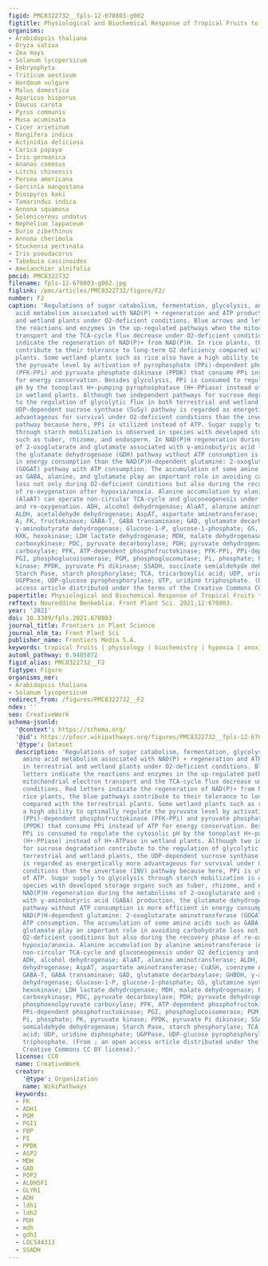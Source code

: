 ```yaml
---
figid: PMC8322732__fpls-12-670803-g002
figtitle: Physiological and Biochemical Response of Tropical Fruits to Hypoxia/Anoxia
organisms:
- Arabidopsis thaliana
- Oryza sativa
- Zea mays
- Solanum lycopersicum
- Embryophyta
- Triticum aestivum
- Hordeum vulgare
- Malus domestica
- Agaricus bisporus
- Daucus carota
- Pyrus communis
- Musa acuminata
- Cicer arietinum
- Mangifera indica
- Actinidia deliciosa
- Carica papaya
- Iris germanica
- Ananas comosus
- Litchi chinensis
- Persea americana
- Garcinia mangostana
- Diospyros kaki
- Tamarindus indica
- Annona squamosa
- Selenicereus undatus
- Nephelium lappaceum
- Durio zibethinus
- Annona cherimola
- Stuckenia pectinata
- Iris pseudacorus
- Tabebuia cassinoides
- Amelanchier alnifolia
pmcid: PMC8322732
filename: fpls-12-670803-g002.jpg
figlink: /pmc/articles/PMC8322732/figure/F2/
number: F2
caption: 'Regulations of sugar catabolism, fermentation, glycolysis, and major amino
  acid metabolism associated with NAD(P) + regeneration and ATP production in terrestrial
  and wetland plants under O2-deficient conditions. Blue arrows and letters indicate
  the reactions and enzymes in the up-regulated pathways when the mitochondrial electron
  transport and the TCA-cycle flux decrease under O2-deficient conditions. Red letters
  indicate the regeneration of NAD(P)+ from NAD(P)H. In rice plants, the blue pathways
  contribute to their tolerance to long-term O2 deficiency compared with the terrestrial
  plants. Some wetland plants such as rice also have a high ability to optimally regulate
  the pyruvate level by activation of pyrophosphate (PPi)-dependent phosphofructokinase
  (PFK-PPi) and pyruvate phosphate dikinase (PPDK) that consume PPi instead of ATP
  for energy conservation. Besides glycolysis, PPi is consumed to regulate the cytosolic
  pH by the tonoplast H+-pumping pyrophosphatase (H+-PPiase) instead of H+-ATPase
  in wetland plants. Although two independent pathways for sucrose degradation contribute
  to the regulation of glycolytic flux in both terrestrial and wetland plants, the
  UDP-dependent sucrose synthase (SuSy) pathway is regarded as energetically more
  advantageous for survival under O2-deficient conditions than the invertase (INV)
  pathway because here, PPi is utilized instead of ATP. Sugar supply to glycolysis
  through starch mobilization is observed in species with developed storage organs
  such as tuber, rhizome, and endosperm. In NAD(P)H regeneration during the metabolisms
  of 2-oxoglutarate and glutamate associated with γ-aminobutyric acid (GABA) production,
  the glutamate dehydrogenase (GDH) pathway without ATP consumption is more efficient
  in energy consumption than the NAD(P)H-dependent glutamine: 2-oxoglutarate aminotransferase
  (GOGAT) pathway with ATP consumption. The accumulation of some amino acids such
  as GABA, alanine, and glutamate play an important role in avoiding carbohydrate
  loss not only during O2-deficient conditions but also during the recovery phase
  of re-oxygenation after hypoxia/anoxia. Alanine accumulation by alanine aminotransferase
  (AlaAT) can operate non-circular TCA-cycle and gluconeogenesis under O2 deficiency
  and re-oxygenation. ADH, alcohol dehydrogenase; AlaAT, alanine aminotransferase;
  ALDH, acetaldehyde dehydrogenase; AspAT, aspartate aminotransferase; CoASH, coenzyme
  A; FK, fructokinase; GABA-T, GABA transaminase; GAD, glutamate decarboxylase; GHBDH,
  γ-aminobutyrate dehydrogenase; Glucose-1-P, glucose-1-phosphate; GS, glutamine synthetase;
  HXK, hexokinase; LDH lactate dehydrogenase; MDH, malate dehydrogenase; PCK, phosphoenolpyruvate
  carboxykinase; PDC, pyruvate decarboxylase; PDH; pyruvate dehydrogenase; PEPC, phosphoenolpyruvate
  carboxylase; PFK, ATP-dependent phosphofructokinase; PFK-PPi, PPi-dependent phosphofructokinase;
  PGI, phosphoglucoisomerase; PGM, phosphoglucomutase; Pi, phosphate; PK, pyruvate
  kinase; PPDK, pyruvate Pi dikinase; SSADH, succinate semialdehyde dehydrogenase;
  Starch Pase, starch phosphorylase; TCA, tricarboxylic acid; UDP, uridine diphosphate;
  UGPPase, UDP-glucose pyrophosphorylase; UTP, uridine triphosphate. (From ; an open
  access article distributed under the terms of the Creative Commons CC BY license).'
papertitle: Physiological and Biochemical Response of Tropical Fruits to Hypoxia/Anoxia.
reftext: Noureddine Benkeblia. Front Plant Sci. 2021;12:670803.
year: '2021'
doi: 10.3389/fpls.2021.670803
journal_title: Frontiers in Plant Science
journal_nlm_ta: Front Plant Sci
publisher_name: Frontiers Media S.A.
keywords: tropical fruits | physiology | biochemistry | hypoxia | anoxia
automl_pathway: 0.9405872
figid_alias: PMC8322732__F2
figtype: Figure
organisms_ner:
- Arabidopsis thaliana
- Solanum lycopersicum
redirect_from: /figures/PMC8322732__F2
ndex: ''
seo: CreativeWork
schema-jsonld:
  '@context': https://schema.org/
  '@id': https://pfocr.wikipathways.org/figures/PMC8322732__fpls-12-670803-g002.html
  '@type': Dataset
  description: 'Regulations of sugar catabolism, fermentation, glycolysis, and major
    amino acid metabolism associated with NAD(P) + regeneration and ATP production
    in terrestrial and wetland plants under O2-deficient conditions. Blue arrows and
    letters indicate the reactions and enzymes in the up-regulated pathways when the
    mitochondrial electron transport and the TCA-cycle flux decrease under O2-deficient
    conditions. Red letters indicate the regeneration of NAD(P)+ from NAD(P)H. In
    rice plants, the blue pathways contribute to their tolerance to long-term O2 deficiency
    compared with the terrestrial plants. Some wetland plants such as rice also have
    a high ability to optimally regulate the pyruvate level by activation of pyrophosphate
    (PPi)-dependent phosphofructokinase (PFK-PPi) and pyruvate phosphate dikinase
    (PPDK) that consume PPi instead of ATP for energy conservation. Besides glycolysis,
    PPi is consumed to regulate the cytosolic pH by the tonoplast H+-pumping pyrophosphatase
    (H+-PPiase) instead of H+-ATPase in wetland plants. Although two independent pathways
    for sucrose degradation contribute to the regulation of glycolytic flux in both
    terrestrial and wetland plants, the UDP-dependent sucrose synthase (SuSy) pathway
    is regarded as energetically more advantageous for survival under O2-deficient
    conditions than the invertase (INV) pathway because here, PPi is utilized instead
    of ATP. Sugar supply to glycolysis through starch mobilization is observed in
    species with developed storage organs such as tuber, rhizome, and endosperm. In
    NAD(P)H regeneration during the metabolisms of 2-oxoglutarate and glutamate associated
    with γ-aminobutyric acid (GABA) production, the glutamate dehydrogenase (GDH)
    pathway without ATP consumption is more efficient in energy consumption than the
    NAD(P)H-dependent glutamine: 2-oxoglutarate aminotransferase (GOGAT) pathway with
    ATP consumption. The accumulation of some amino acids such as GABA, alanine, and
    glutamate play an important role in avoiding carbohydrate loss not only during
    O2-deficient conditions but also during the recovery phase of re-oxygenation after
    hypoxia/anoxia. Alanine accumulation by alanine aminotransferase (AlaAT) can operate
    non-circular TCA-cycle and gluconeogenesis under O2 deficiency and re-oxygenation.
    ADH, alcohol dehydrogenase; AlaAT, alanine aminotransferase; ALDH, acetaldehyde
    dehydrogenase; AspAT, aspartate aminotransferase; CoASH, coenzyme A; FK, fructokinase;
    GABA-T, GABA transaminase; GAD, glutamate decarboxylase; GHBDH, γ-aminobutyrate
    dehydrogenase; Glucose-1-P, glucose-1-phosphate; GS, glutamine synthetase; HXK,
    hexokinase; LDH lactate dehydrogenase; MDH, malate dehydrogenase; PCK, phosphoenolpyruvate
    carboxykinase; PDC, pyruvate decarboxylase; PDH; pyruvate dehydrogenase; PEPC,
    phosphoenolpyruvate carboxylase; PFK, ATP-dependent phosphofructokinase; PFK-PPi,
    PPi-dependent phosphofructokinase; PGI, phosphoglucoisomerase; PGM, phosphoglucomutase;
    Pi, phosphate; PK, pyruvate kinase; PPDK, pyruvate Pi dikinase; SSADH, succinate
    semialdehyde dehydrogenase; Starch Pase, starch phosphorylase; TCA, tricarboxylic
    acid; UDP, uridine diphosphate; UGPPase, UDP-glucose pyrophosphorylase; UTP, uridine
    triphosphate. (From ; an open access article distributed under the terms of the
    Creative Commons CC BY license).'
  license: CC0
  name: CreativeWork
  creator:
    '@type': Organization
    name: WikiPathways
  keywords:
  - FK
  - ADH1
  - PGM
  - PGI1
  - FBP
  - PI
  - PPDK
  - ASP2
  - MDH
  - GAD
  - POP2
  - ALDH5F1
  - GLYR1
  - ADH
  - ldh1
  - ldh2
  - PDH
  - mdh
  - gdh1
  - LOC544313
  - SSADH
---
```

